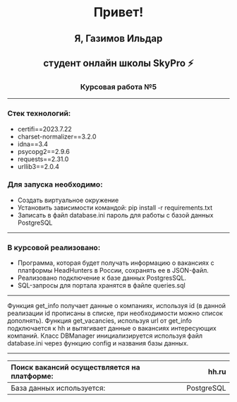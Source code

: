 <h1 align="center">Привет!</h1>

<h2 align="center">Я, Газимов Ильдар</h2>
<h2 align="center">студент онлайн школы SkyPro ⚡</h2>
<h3 align="center">Курсовая работа №5</h3>

***

<h3>Стек технологий:</h3>

 - certifi==2023.7.22
 - charset-normalizer==3.2.0
 - idna==3.4
 - psycopg2==2.9.6
 - requests==2.31.0
 - urllib3==2.0.4

<h3>Для запуска необходимо:</h3>

- Cоздать виртуальное окружение
- Установить зависимости командой:   pip install -r requirements.txt
- Записать в файл database.ini пароль для работы с базой данных PostgreSQL

***

<h3>В курсовой реализовано:</h3>

- Программа, которая будет получать информацию о вакансиях с платформы HeadHunters в России, сохранять ее в JSON-файл.
- Реализовано подключение к базе данных PostgresSQL.
- SQL-запросы для портала хранятся в файле queries.sql

***

Функция get_info получает данные о компаниях, используя id (в данной реализации id прописаны в списке,
при необходимости можно список дополнять).
Функция get_vacancies, используя url от get_info подключается к hh и вытягивает данные о вакансиях интересующих 
компаний.
Класс DBManager инициализируется используя файл database.ini через функцию config и названия базы данных.

***

| Поиск вакансий осуществляется на платформе: |       hh.ru |
|:--------------------------------------------|------------:|
| База данных используется:                   |  PostgreSQL |
